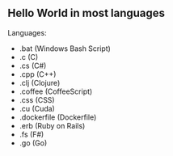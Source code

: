 ## Hello World in most languages
Languages:

- .bat (Windows Bash Script)
- .c (C)
- .cs (C#)
- .cpp (C++)
- .clj (Clojure)
- .coffee (CoffeeScript)
- .css (CSS)
- .cu (Cuda)
- .dockerfile (Dockerfile)
- .erb (Ruby on Rails)
- .fs (F#)
- .go (Go)
